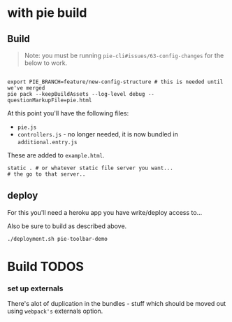 # with pie build

## Build 

> Note: you must be running `pie-cli#issues/63-config-changes` for the below to work.

```shell 

export PIE_BRANCH=feature/new-config-structure # this is needed until we've merged
pie pack --keepBuildAssets --log-level debug --questionMarkupFile=pie.html

```

At this point you'll have the following files: 

* `pie.js`
* `controllers.js` - no longer needed, it is now bundled in `additional.entry.js`

These are added to `example.html`.

```shell
static . # or whatever static file server you want...
# the go to that server..
```

## deploy

For this you'll need a heroku app you have write/deploy access to...

Also be sure to build as described above.

```shell
./deployment.sh pie-toolbar-demo
```
# Build TODOS

### set up externals

There's alot of duplication in the bundles - stuff which should be moved out using `webpack's` externals option.

